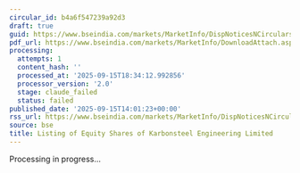 ```yaml
---
circular_id: b4a6f547239a92d3
draft: true
guid: https://www.bseindia.com/markets/MarketInfo/DispNoticesNCirculars.aspx?Noticeid={A8229582-94FA-407D-A88A-F409F3620418}&noticeno=20250915-64&dt=09/15/2025&icount=64&totcount=81&flag=0
pdf_url: https://www.bseindia.com/markets/MarketInfo/DownloadAttach.aspx?id=20250915-64&attachedId=3f6e2253-e39b-40ea-a62c-1b7a7f35b036
processing:
  attempts: 1
  content_hash: ''
  processed_at: '2025-09-15T18:34:12.992856'
  processor_version: '2.0'
  stage: claude_failed
  status: failed
published_date: '2025-09-15T14:01:23+00:00'
rss_url: https://www.bseindia.com/markets/MarketInfo/DispNoticesNCirculars.aspx?Noticeid={A8229582-94FA-407D-A88A-F409F3620418}&noticeno=20250915-64&dt=09/15/2025&icount=64&totcount=81&flag=0
source: bse
title: Listing of Equity Shares of Karbonsteel Engineering Limited
---
```


Processing in progress...